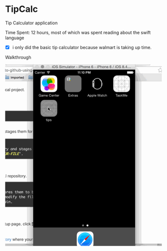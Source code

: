 # TipCalc

Tip Calculator application

Time Spent: 12 hours, most of which was spent reading about the swift language

* [x] i only did the basic tip calculator because walmart is taking up time.

Walkthrough

![walkthrough](TipCalculator_1.gif)
